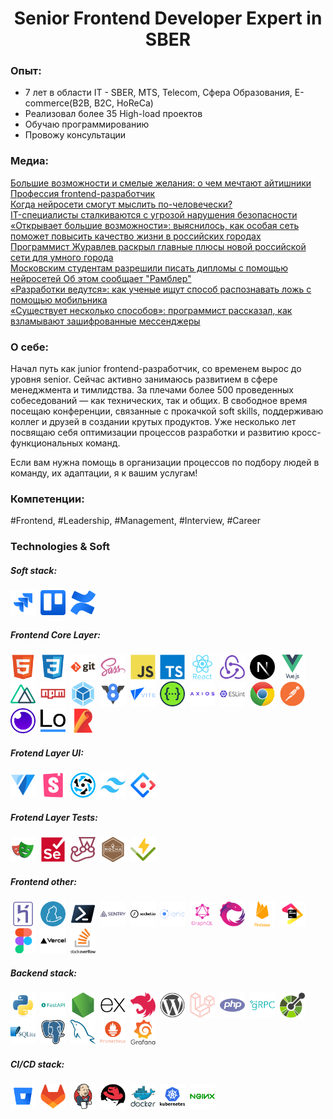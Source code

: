 <h1 align="center">Senior Frontend Developer Expert in SBER</h1>

### Опыт:
<ul>
    <li>7 лет в области IT - SBER, MTS, Telecom, Сфера Образования, E-commerce(B2B, B2C, HoReCa)</li>
    <li>Реализовал более 35 High-load проектов</li>
    <li>Обучаю программированию</li>
    <li>Провожу консультации</li>
</ul>

### Медиа:
[Большие возможности и смелые желания: о чем мечтают айтишники](https://blog.skillfactory.ru/mechti-ajtishnikov/) <br/>
[Профессия frontend-разработчик](https://www.kp.ru/edu/rabota/professiya-frontend-razrabotchik/) <br/>
[Когда нейросети смогут мыслить по-человечески?](https://dni.ru/society/2023/7/24/523159.html)  <br/>
[IT-специалисты сталкиваются с угрозой нарушения безопасности](https://360.ru/news/obschestvo/programmist-zhuravlev-it-spetsialisty-ezhednevno-stalkivajutsja-s-ugrozoj-narushenija-bezopasnosti/)  <br/>
[«Открывает большие возможности»: выяснилось, как особая сеть поможет повысить качество жизни в российских городах](https://mosregtoday.ru/news/soc/otkryvaet-bolshie-vozmozhnosti-vyjasnilos-kak-osobaja-set-pomozhet-povysit-kachestvo-zhizni-v-rossijskih-gorodah/)  <br/>
[Программист Журавлев раскрыл главные плюсы новой российской сети для умного города](https://www.osnmedia.ru/obshhestvo/programmist-zhuravlev-raskryl-glavnye-plyusy-novoj-rossijskoj-seti-dlya-umnogo-goroda/)  <br/>
[Московским студентам разрешили писать дипломы с помощью нейросетей Об этом сообщает "Рамблер"](https://news.rambler.ru/education/51334858-moskovskim-studentam-razreshili-pisat-diplomy-s-pomoschyu-neyrosetey/)  <br/>
[«Разработки ведутся»: как ученые ищут способ распознавать ложь с помощью мобильника](https://mosregtoday.ru/news/soc/razrabotki-vedutsja-kak-uchenye-ischut-sposob-raspoznavat-lozh-s-pomoschju-mobilnika/)  <br/>
[«Существует несколько способов»: программист рассказал, как взламывают зашифрованные мессенджеры](https://mosregtoday.ru/news/soc/suschestvuet-neskolko-sposobov-programmist-rasskazal-kak-vzlamyvajut-zashifrovannye-messendzhery/)  <br/>
### О себе:
Начал путь как junior frontend-разработчик, со временем вырос до уровня senior. Сейчас активно занимаюсь развитием в сфере менеджмента и тимлидства. За плечами более 500 проведенных собеседований — как технических, так и общих. В свободное время посещаю конференции, связанные с прокачкой soft skills,  поддерживаю коллег и друзей в создании крутых продуктов. Уже несколько лет посвящаю себя оптимизации процессов разработки и развитию кросс-функциональных команд.

Если вам нужна помощь в организации процессов по подбору людей в команду, их адаптации, я к вашим услугам!

### Компетенции:
#Frontend, #Leadership, #Management, #Interview, #Career

### Technologies & Soft

##### Soft stack:
<div>
    <img src="https://github.com/devicons/devicon/blob/master/icons/jira/jira-original.svg" title="jira" alt="jira" width="40" height="40"/>&nbsp;
    <img src="https://github.com/devicons/devicon/blob/master/icons/trello/trello-original.svg" title="trello" alt="trello" width="40" height="40"/>&nbsp;
    <img src="https://github.com/devicons/devicon/blob/master/icons/confluence/confluence-original.svg" title="confluence" alt="confluence" width="40" height="40"/>&nbsp;
</div>

##### Frontend Core Layer:
<div>
    <img src="https://github.com/devicons/devicon/blob/master/icons/html5/html5-original.svg" title="html5" alt="html5" width="40" height="40"/>&nbsp;
    <img src="https://github.com/devicons/devicon/blob/master/icons/css3/css3-original.svg" title="css3" alt="css3" width="40" height="40"/>&nbsp;
    <img src="https://github.com/devicons/devicon/blob/master/icons/git/git-original-wordmark.svg" title="git" alt="git" width="40" height="40"/>&nbsp;
    <img src="https://github.com/devicons/devicon/blob/master/icons/sass/sass-original.svg" title="sass" alt="sass" width="40" height="40"/>&nbsp;
    <img src="https://github.com/devicons/devicon/blob/master/icons/javascript/javascript-original.svg" title="javascript" alt="javascript" width="40" height="40"/>&nbsp;
    <img src="https://github.com/devicons/devicon/blob/master/icons/typescript/typescript-original.svg" title="typescript" alt="typescript" width="40" height="40"/>&nbsp;
    <img src="https://github.com/devicons/devicon/blob/master/icons/react/react-original-wordmark.svg" title="react" alt="react" width="40" height="40"/>&nbsp;
    <img src="https://github.com/devicons/devicon/blob/master/icons/redux/redux-original.svg" title="redux" alt="redux" width="40" height="40"/>&nbsp;
    <img src="https://github.com/devicons/devicon/blob/master/icons/nextjs/nextjs-original.svg" title="nextjs" alt="nextjs" width="40" height="40"/>&nbsp;
    <img src="https://github.com/devicons/devicon/blob/master/icons/vuejs/vuejs-original-wordmark.svg" title="vue" alt="vue" width="40" height="40"/>&nbsp;
    <img src="https://github.com/devicons/devicon/blob/master/icons/nuxtjs/nuxtjs-original.svg" title="nuxtjs" alt="nuxtjs" width="40" height="40"/>&nbsp;
    <img src="https://github.com/devicons/devicon/blob/master/icons/npm/npm-original-wordmark.svg" title="npm" alt="npm" width="40" height="40"/>&nbsp;
    <img src="https://github.com/devicons/devicon/blob/master/icons/webpack/webpack-original.svg" title="webpack" alt="webpack" width="40" height="40"/>&nbsp;
    <img src="https://github.com/devicons/devicon/blob/master/icons/v8/v8-original.svg" title="v8" alt="v8" width="40" height="40"/>&nbsp;
    <img src="https://github.com/devicons/devicon/blob/master/icons/vite/vite-original-wordmark.svg" title="vite" alt="vite" width="40" height="40"/>&nbsp;
    <img src="https://github.com/devicons/devicon/blob/master/icons/swagger/swagger-original.svg" title="swagger" alt="swagger" width="40" height="40"/>&nbsp;
    <img src="https://github.com/devicons/devicon/blob/master/icons/axios/axios-plain-wordmark.svg" title="axios" alt="axios" width="40" height="40"/>&nbsp;
    <img src="https://github.com/devicons/devicon/blob/master/icons/eslint/eslint-original-wordmark.svg" title="eslint" alt="eslint" width="40" height="40"/>&nbsp;
    <img src="https://github.com/devicons/devicon/blob/master/icons/chrome/chrome-original.svg" title="chrome" alt="chrome" width="40" height="40"/>&nbsp;
    <img src="https://github.com/devicons/devicon/blob/master/icons/postman/postman-original.svg" title="postman" alt="postman" width="40" height="40"/>&nbsp;
    <img src="https://github.com/devicons/devicon/blob/master/icons/insomnia/insomnia-original.svg" title="insomnia" alt="insomnia" width="40" height="40"/>&nbsp;
    <img src="https://github.com/devicons/devicon/blob/master/icons/lodash/lodash-original.svg" title="lodash" alt="lodash" width="40" height="40"/>&nbsp;
    <img src="https://github.com/devicons/devicon/blob/master/icons/rollup/rollup-original.svg" title="rollup" alt="rollup" width="40" height="40"/>&nbsp;
</div>

##### Frotend Layer UI:
<div>
    <img src="https://github.com/devicons/devicon/blob/master/icons/vuetify/vuetify-original.svg" title="vuetify" alt="vuetify" width="40" height="40"/>&nbsp;
    <img src="https://github.com/devicons/devicon/blob/master/icons/storybook/storybook-original.svg" title="storybook" alt="storybook" width="40" height="40"/>&nbsp;
    <img src="https://github.com/devicons/devicon/blob/master/icons/quasar/quasar-original.svg" title="quasar" alt="quasar" width="40" height="40"/>&nbsp;
    <img src="https://github.com/devicons/devicon/blob/master/icons/tailwindcss/tailwindcss-original.svg" title="tailwindcss" alt="tailwindcss" width="40" height="40"/>&nbsp;
    <img src="https://github.com/devicons/devicon/blob/master/icons/antdesign/antdesign-original.svg" title="antdesign" alt="antdesign" width="40" height="40"/>&nbsp;
</div>

##### Frotend Layer Tests:
<div>
    <img src="https://github.com/devicons/devicon/blob/master/icons/playwright/playwright-original.svg" title="playwright" alt="playwright" width="40" height="40"/>&nbsp;
    <img src="https://github.com/devicons/devicon/blob/master/icons/selenium/selenium-original.svg" title="selenium" alt="selenium" width="40" height="40"/>&nbsp;
    <img src="https://github.com/devicons/devicon/blob/master/icons/jest/jest-plain.svg" title="jest" alt="jest" width="40" height="40"/>&nbsp;
    <img src="https://github.com/devicons/devicon/blob/master/icons/mocha/mocha-plain.svg" title="mocha" alt="mocha" width="40" height="40"/>&nbsp;
    <img src="https://github.com/devicons/devicon/blob/master/icons/vitest/vitest-original.svg" title="vitest" alt="vitest" width="40" height="40"/>&nbsp;
</div>

##### Frontend other:
<div>
    <img src="https://github.com/devicons/devicon/blob/master/icons/heroku/heroku-original.svg" title="heroku" alt="heroku" width="40" height="40"/>&nbsp;
    <img src="https://github.com/devicons/devicon/blob/master/icons/yarn/yarn-original.svg" title="yarn" alt="yarn" width="40" height="40"/>&nbsp;
    <img src="https://github.com/devicons/devicon/blob/master/icons/powershell/powershell-original.svg" title="powershell" alt="powershell" width="40" height="40"/>&nbsp;
    <img src="https://github.com/devicons/devicon/blob/master/icons/sentry/sentry-original-wordmark.svg" title="sentry" alt="sentry" width="40" height="40"/>&nbsp;
    <img src="https://github.com/devicons/devicon/blob/master/icons/socketio/socketio-original-wordmark.svg" title="socketio" alt="socketio" width="40" height="40"/>&nbsp;
    <img src="https://github.com/devicons/devicon/blob/master/icons/ionic/ionic-original-wordmark.svg" title="ionic" alt="ionic" width="40" height="40"/>&nbsp;
    <img src="https://github.com/devicons/devicon/blob/master/icons/graphql/graphql-plain-wordmark.svg" title="graphql" alt="graphql" width="40" height="40"/>&nbsp;
    <img src="https://github.com/devicons/devicon/blob/master/icons/rxjs/rxjs-original.svg" title="rxjs" alt="rxjs" width="40" height="40"/>&nbsp;
    <img src="https://github.com/devicons/devicon/blob/master/icons/firebase/firebase-plain-wordmark.svg" title="firebase" alt="firebase" width="40" height="40"/>&nbsp;
    <img src="https://github.com/devicons/devicon/blob/master/icons/jetbrains/jetbrains-original.svg" title="jetbrains" alt="jetbrains" width="40" height="40"/>&nbsp;
    <img src="https://github.com/devicons/devicon/blob/master/icons/figma/figma-original.svg" title="figma" alt="figma" width="40" height="40"/>&nbsp;
    <img src="https://github.com/devicons/devicon/blob/master/icons/vercel/vercel-original-wordmark.svg" title="vercel" alt="vercel" width="40" height="40"/>&nbsp;
    <img src="https://github.com/devicons/devicon/blob/master/icons/stackoverflow/stackoverflow-original-wordmark.svg" title="stackoverflow" alt="stackoverflow" width="40" height="40"/>&nbsp;
</div>

##### Backend stack:
<div>
    <img src="https://github.com/devicons/devicon/blob/master/icons/python/python-original.svg" title="python" alt="python" width="40" height="40"/>&nbsp;
    <img src="https://github.com/devicons/devicon/blob/master/icons/fastapi/fastapi-original-wordmark.svg" title="fastapi" alt="fastapi" width="40" height="40"/>&nbsp;
    <img src="https://github.com/devicons/devicon/blob/master/icons/nodejs/nodejs-original.svg" title="nodejs" alt="nodejs" width="40" height="40"/>&nbsp;
    <img src="https://github.com/devicons/devicon/blob/master/icons/express/express-original.svg" title="express" alt="express" width="40" height="40"/>&nbsp;
    <img src="https://github.com/devicons/devicon/blob/master/icons/nestjs/nestjs-original.svg" title="nestjs" alt="nestjs" width="40" height="40"/>&nbsp;
    <img src="https://github.com/devicons/devicon/blob/master/icons/wordpress/wordpress-plain.svg" title="wordpress" alt="wordpress" width="40" height="40"/>&nbsp;
    <img src="https://github.com/devicons/devicon/blob/master/icons/laravel/laravel-line.svg" title="laravel" alt="laravel" width="40" height="40"/>&nbsp;
    <img src="https://github.com/devicons/devicon/blob/master/icons/php/php-plain.svg" title="php" alt="php" width="40" height="40"/>&nbsp;
    <img src="https://github.com/devicons/devicon/blob/master/icons/grpc/grpc-plain.svg" title="grpc" alt="grpc" width="40" height="40"/>&nbsp;
    <img src="https://github.com/devicons/devicon/blob/master/icons/openapi/openapi-original.svg" title="openapi" alt="openapi" width="40" height="40"/>&nbsp;
    <img src="https://github.com/devicons/devicon/blob/master/icons/sqlite/sqlite-original-wordmark.svg" title="sqlite" alt="sqlite" width="40" height="40"/>&nbsp;
    <img src="https://github.com/devicons/devicon/blob/master/icons/postgresql/postgresql-original.svg" title="postgresql" alt="postgresql" width="40" height="40"/>&nbsp;
    <img src="https://github.com/devicons/devicon/blob/master/icons/mysql/mysql-original.svg" title="mysql" alt="mysql" width="40" height="40"/>&nbsp;
    <img src="https://github.com/devicons/devicon/blob/master/icons/prometheus/prometheus-plain-wordmark.svg" title="prometheus" alt="prometheus" width="40" height="40"/>&nbsp;
    <img src="https://github.com/devicons/devicon/blob/master/icons/grafana/grafana-original-wordmark.svg" title="grafana" alt="grafana" width="40" height="40"/>&nbsp;
</div>

##### CI/CD stack:
<div>
    <img src="https://github.com/devicons/devicon/blob/master/icons/bitbucket/bitbucket-original.svg" title="bitbucket" alt="bitbucket" width="40" height="40"/>&nbsp;
    <img src="https://github.com/devicons/devicon/blob/master/icons/gitlab/gitlab-original.svg" title="gitlab" alt="gitlab" width="40" height="40"/>&nbsp;
    <img src="https://github.com/devicons/devicon/blob/master/icons/jenkins/jenkins-original.svg" title="jenkins" alt="jenkins" width="40" height="40"/>&nbsp;
    <img src="https://github.com/devicons/devicon/blob/master/icons/redhat/redhat-original.svg" title="redhat" alt="redhat" width="40" height="40"/>&nbsp;
    <img src="https://github.com/devicons/devicon/blob/master/icons/docker/docker-original-wordmark.svg" title="docker" alt="docker" width="40" height="40"/>&nbsp;
    <img src="https://github.com/devicons/devicon/blob/master/icons/kubernetes/kubernetes-original-wordmark.svg" title="kubernetes" alt="kubernetes" width="40" height="40"/>&nbsp;
    <img src="https://github.com/devicons/devicon/blob/master/icons/nginx/nginx-original.svg" title="nginx" alt="nginx" width="40" height="40"/>&nbsp;
</div>

